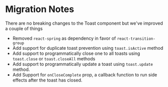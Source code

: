 # Migration Notes

There are no breaking changes to the Toast component but we've improved a couple
of things

- Removed `react-spring` as dependency in favor of `react-transition-group`
- Add support for duplicate toast prevention using `toast.isActive` method
- Add support to programmatically close one to all toasts using `toast.close` or
  `toast.closeAll` methods
- Add support to programmatically update a toast using `toast.update` method.
- Add Support for `onCloseComplete` prop, a callback function to run side
  effects after the toast has closed.
